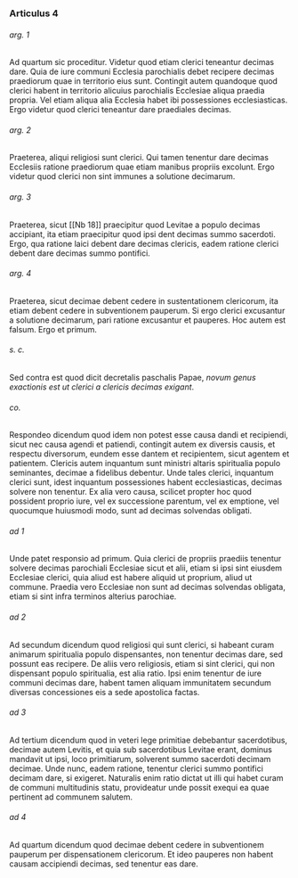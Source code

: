 ### Articulus 4

###### arg. 1
Ad quartum sic proceditur. Videtur quod etiam clerici teneantur decimas dare. Quia de iure communi Ecclesia parochialis debet recipere decimas praediorum quae in territorio eius sunt. Contingit autem quandoque quod clerici habent in territorio alicuius parochialis Ecclesiae aliqua praedia propria. Vel etiam aliqua alia Ecclesia habet ibi possessiones ecclesiasticas. Ergo videtur quod clerici teneantur dare praediales decimas.

###### arg. 2
Praeterea, aliqui religiosi sunt clerici. Qui tamen tenentur dare decimas Ecclesiis ratione praediorum quae etiam manibus propriis excolunt. Ergo videtur quod clerici non sint immunes a solutione decimarum.

###### arg. 3
Praeterea, sicut [[Nb 18]] praecipitur quod Levitae a populo decimas accipiant, ita etiam praecipitur quod ipsi dent decimas summo sacerdoti. Ergo, qua ratione laici debent dare decimas clericis, eadem ratione clerici debent dare decimas summo pontifici.

###### arg. 4
Praeterea, sicut decimae debent cedere in sustentationem clericorum, ita etiam debent cedere in subventionem pauperum. Si ergo clerici excusantur a solutione decimarum, pari ratione excusantur et pauperes. Hoc autem est falsum. Ergo et primum.

###### s. c.
Sed contra est quod dicit decretalis paschalis Papae, *novum genus exactionis est ut clerici a clericis decimas exigant*.

###### co.
Respondeo dicendum quod idem non potest esse causa dandi et recipiendi, sicut nec causa agendi et patiendi, contingit autem ex diversis causis, et respectu diversorum, eundem esse dantem et recipientem, sicut agentem et patientem. Clericis autem inquantum sunt ministri altaris spiritualia populo seminantes, decimae a fidelibus debentur. Unde tales clerici, inquantum clerici sunt, idest inquantum possessiones habent ecclesiasticas, decimas solvere non tenentur. Ex alia vero causa, scilicet propter hoc quod possident proprio iure, vel ex successione parentum, vel ex emptione, vel quocumque huiusmodi modo, sunt ad decimas solvendas obligati.

###### ad 1
Unde patet responsio ad primum. Quia clerici de propriis praediis tenentur solvere decimas parochiali Ecclesiae sicut et alii, etiam si ipsi sint eiusdem Ecclesiae clerici, quia aliud est habere aliquid ut proprium, aliud ut commune. Praedia vero Ecclesiae non sunt ad decimas solvendas obligata, etiam si sint infra terminos alterius parochiae.

###### ad 2
Ad secundum dicendum quod religiosi qui sunt clerici, si habeant curam animarum spiritualia populo dispensantes, non tenentur decimas dare, sed possunt eas recipere. De aliis vero religiosis, etiam si sint clerici, qui non dispensant populo spiritualia, est alia ratio. Ipsi enim tenentur de iure communi decimas dare, habent tamen aliquam immunitatem secundum diversas concessiones eis a sede apostolica factas.

###### ad 3
Ad tertium dicendum quod in veteri lege primitiae debebantur sacerdotibus, decimae autem Levitis, et quia sub sacerdotibus Levitae erant, dominus mandavit ut ipsi, loco primitiarum, solverent summo sacerdoti decimam decimae. Unde nunc, eadem ratione, tenentur clerici summo pontifici decimam dare, si exigeret. Naturalis enim ratio dictat ut illi qui habet curam de communi multitudinis statu, provideatur unde possit exequi ea quae pertinent ad communem salutem.

###### ad 4
Ad quartum dicendum quod decimae debent cedere in subventionem pauperum per dispensationem clericorum. Et ideo pauperes non habent causam accipiendi decimas, sed tenentur eas dare.

